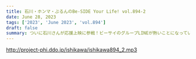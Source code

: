 ```yaml
---
title: 石川・ホンマ・ぶるんのBe-SIDE Your Life! vol.894-2
date: June 28, 2023
tags: ['2023', 'June 2023', 'vol.894']
draft: false
summary: ついに石川さんが応援上映に参戦！ビーサイのグループLINEが熱いことになっています！
---
```


http://project-phi.ddo.jp/ishikawa/ishikawa894_2.mp3